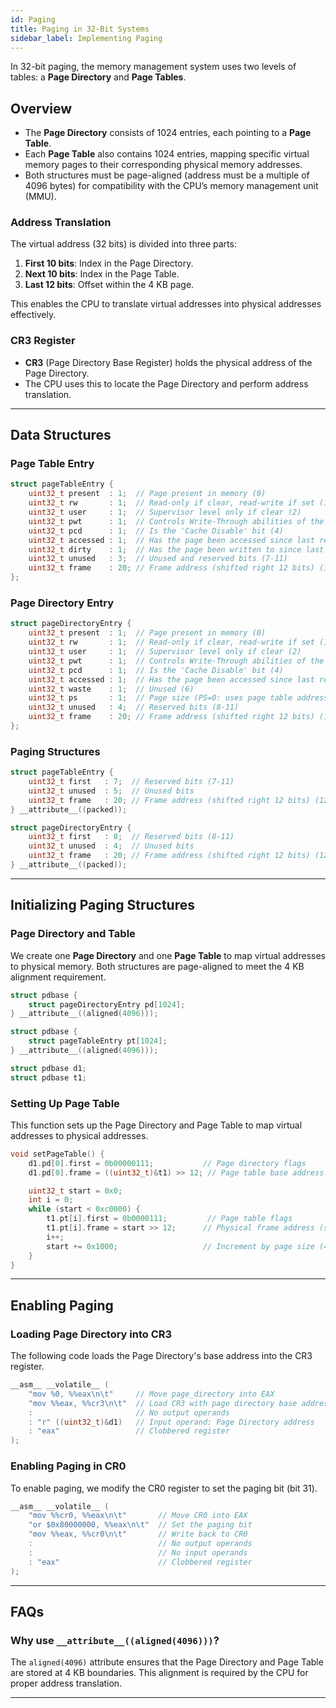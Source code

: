 ```yaml
---
id: Paging
title: Paging in 32-Bit Systems
sidebar_label: Implementing Paging
---
```




In 32-bit paging, the memory management system uses two levels of tables: a **Page Directory** and **Page Tables**. 

## Overview

- The **Page Directory** consists of 1024 entries, each pointing to a **Page Table**.
- Each **Page Table** also contains 1024 entries, mapping specific virtual memory pages to their corresponding physical memory addresses.
- Both structures must be page-aligned (address must be a multiple of 4096 bytes) for compatibility with the CPU’s memory management unit (MMU).

### Address Translation

The virtual address (32 bits) is divided into three parts:
1. **First 10 bits**: Index in the Page Directory.
2. **Next 10 bits**: Index in the Page Table.
3. **Last 12 bits**: Offset within the 4 KB page.

This enables the CPU to translate virtual addresses into physical addresses effectively.

### CR3 Register

- **CR3** (Page Directory Base Register) holds the physical address of the Page Directory.
- The CPU uses this to locate the Page Directory and perform address translation.

---

## Data Structures

### Page Table Entry
```c
struct pageTableEntry {
    uint32_t present  : 1;  // Page present in memory (0)
    uint32_t rw       : 1;  // Read-only if clear, read-write if set (1)
    uint32_t user     : 1;  // Supervisor level only if clear (2)
    uint32_t pwt      : 1;  // Controls Write-Through abilities of the page (3)
    uint32_t pcd      : 1;  // Is the 'Cache Disable' bit (4)
    uint32_t accessed : 1;  // Has the page been accessed since last refresh? (5)
    uint32_t dirty    : 1;  // Has the page been written to since last refresh? (6)
    uint32_t unused   : 3;  // Unused and reserved bits (7-11)
    uint32_t frame    : 20; // Frame address (shifted right 12 bits) (12-31)
};
```

### Page Directory Entry
```c
struct pageDirectoryEntry {
    uint32_t present  : 1;  // Page present in memory (0)
    uint32_t rw       : 1;  // Read-only if clear, read-write if set (1)
    uint32_t user     : 1;  // Supervisor level only if clear (2)
    uint32_t pwt      : 1;  // Controls Write-Through abilities of the page (3)
    uint32_t pcd      : 1;  // Is the 'Cache Disable' bit (4)
    uint32_t accessed : 1;  // Has the page been accessed since last refresh? (5)
    uint32_t waste    : 1;  // Unused (6)
    uint32_t ps       : 1;  // Page size (PS=0: uses page table address) (7)
    uint32_t unused   : 4;  // Reserved bits (8-11)
    uint32_t frame    : 20; // Frame address (shifted right 12 bits) (12-31)
};
```

### Paging Structures
```c
struct pageTableEntry {
    uint32_t first   : 7;  // Reserved bits (7-11)
    uint32_t unused  : 5;  // Unused bits
    uint32_t frame   : 20; // Frame address (shifted right 12 bits) (12-31)
} __attribute__((packed));

struct pageDirectoryEntry {
    uint32_t first   : 8;  // Reserved bits (8-11)
    uint32_t unused  : 4;  // Unused bits
    uint32_t frame   : 20; // Frame address (shifted right 12 bits) (12-31)
} __attribute__((packed));
```

---

## Initializing Paging Structures

### Page Directory and Table
We create one **Page Directory** and one **Page Table** to map virtual addresses to physical memory. Both structures are page-aligned to meet the 4 KB alignment requirement.

```c
struct pdbase {
    struct pageDirectoryEntry pd[1024];
} __attribute__((aligned(4096)));

struct pdbase {
    struct pageTableEntry pt[1024];
} __attribute__((aligned(4096)));

struct pdbase d1;
struct pdbase t1;
```

### Setting Up Page Table
This function sets up the Page Directory and Page Table to map virtual addresses to physical addresses.

```c
void setPageTable() {
    d1.pd[0].first = 0b00000111;           // Page directory flags
    d1.pd[0].frame = ((uint32_t)&t1) >> 12; // Page table base address (shifted)

    uint32_t start = 0x0;
    int i = 0;
    while (start < 0xc0000) {
        t1.pt[i].first = 0b0000111;         // Page table flags
        t1.pt[i].frame = start >> 12;      // Physical frame address (shifted)
        i++;
        start += 0x1000;                   // Increment by page size (4 KB)
    }
}
```

---

## Enabling Paging

### Loading Page Directory into CR3
The following code loads the Page Directory's base address into the CR3 register.

```c
__asm__ __volatile__ (
    "mov %0, %%eax\n\t"     // Move page_directory into EAX
    "mov %%eax, %%cr3\n\t"  // Load CR3 with page directory base address
    :                       // No output operands
    : "r" ((uint32_t)&d1)   // Input operand: Page Directory address
    : "eax"                 // Clobbered register
);
```

### Enabling Paging in CR0
To enable paging, we modify the CR0 register to set the paging bit (bit 31).

```c
__asm__ __volatile__ (
    "mov %%cr0, %%eax\n\t"       // Move CR0 into EAX
    "or $0x80000000, %%eax\n\t"  // Set the paging bit
    "mov %%eax, %%cr0\n\t"       // Write back to CR0
    :                            // No output operands
    :                            // No input operands
    : "eax"                      // Clobbered register
);
```

---

## FAQs

### Why use `__attribute__((aligned(4096)))`?
The `aligned(4096)` attribute ensures that the Page Directory and Page Table are stored at 4 KB boundaries. This alignment is required by the CPU for proper address translation.

---

